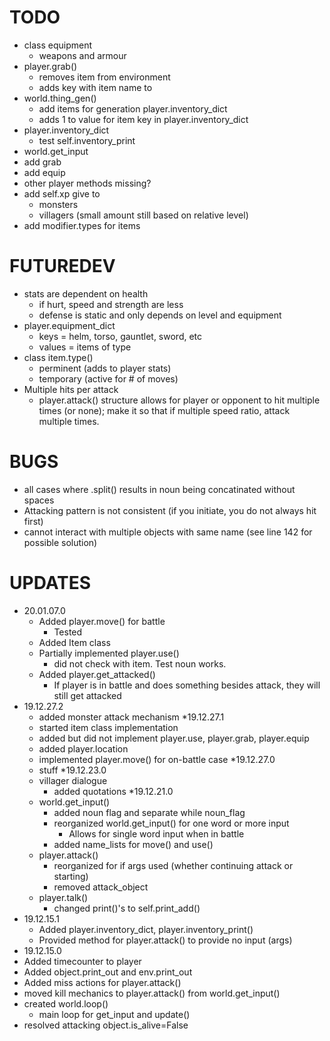 # **TODO**

<!-- - when player.is_inbattle() -> player.inspect(), player.attack(), player.move() do not require a noun
	-player.inspect(self) only provides details about self and battle_opponent
	-player.move(self) only attempts to run (based on ratio of speed)
	- player.attack(self) means that the player attacked first (thus should try to hit first)
- Change order of player/battle_opponent attack depending on who initiates battle (in player.attack())
	- check if args in player.attack exists or not
	- if exists, player attacks first; if not, battle_opponent attacks first -->
<!-- - player.inspect()
	- for env and for objects -->
<!-- * player.move(args)
  * args if not in battle -->
<!-- * class Items
  * base and modifiers -->
* class equipment
  * weapons and armour
* player.grab()
  * removes item from environment
  * adds key with item name to
* world.thing_gen()
  * add items for generation
 player.inventory_dict
  * adds 1 to value for item key in player.inventory_dict
* player.inventory_dict
  * test self.inventory_print
*  world.get_input
  *  add grab
  *  add equip
  *  other player methods missing?
* add self.xp give to
  *  monsters
  *  villagers (small amount still based on relative level)
* add modifier.types for items

# FUTUREDEV
* stats are dependent on health
  *  if hurt, speed and strength are less
  * defense is static and only depends on level and equipment
* player.equipment_dict 
  * keys = helm, torso, gauntlet, sword, etc
  *  values = items of type
* class item.type()
  * perminent (adds to player stats)
  * temporary (active for # of moves)
* Multiple hits per attack
  * player.attack() structure allows for player or opponent to hit multiple times (or none); make it so that if multiple speed ratio, attack multiple times.

# BUGS
* all cases where .split() results in noun being concatinated without spaces
* Attacking pattern is not consistent (if you initiate, you do not always hit first)
* cannot interact with multiple objects with same name (see line 142 for possible solution)

# UPDATES
* 20.01.07.0
  * Added player.move() for battle
    * Tested
  * Added Item class
  * Partially implemented player.use()
    * did not check with item. Test noun works.
  * Added player.get_attacked()
  	* If player is in battle and does something besides attack, they will still get attacked
* 19.12.27.2
  * added monster attack mechanism
*19.12.27.1
  * started item class implementation
  * added but did not implement player.use, player.grab, player.equip
  * added player.location
  * implemented player.move() for on-battle case
*19.12.27.0
  * stuff
*19.12.23.0
  * villager dialogue
    * added quotations
*19.12.21.0
  * world.get_input()
    *  added noun flag and separate while noun_flag
    * reorganized world.get_input() for one word or more input
      * Allows for single word input when in battle
    * added name_lists for move() and use()
  * player.attack()
    * reorganized for if args used (whether continuing attack or starting)
    * removed attack_object
  * player.talk()
    * changed print()'s to self.print_add()
* 19.12.15.1
  * Added player.inventory_dict, player.inventory_print()
  * Provided method for player.attack() to provide no input (args)
*  19.12.15.0
  * Added timecounter to player
  * Added object.print_out and env.print_out
  * Added miss actions for player.attack()
  * moved kill mechanics to player.attack() from world.get_input()
  * created world.loop()
     *  main loop for get_input and update()
  * resolved attacking object.is_alive=False